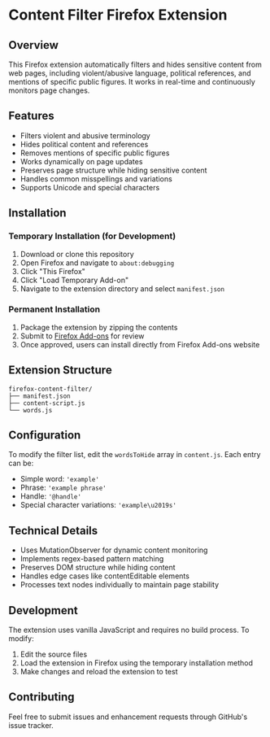 
# Content Filter Firefox Extension

## Overview
This Firefox extension automatically filters and hides sensitive content from web pages, including violent/abusive language, political references, and mentions of specific public figures. It works in real-time and continuously monitors page changes.

## Features
- Filters violent and abusive terminology
- Hides political content and references
- Removes mentions of specific public figures
- Works dynamically on page updates
- Preserves page structure while hiding sensitive content
- Handles common misspellings and variations
- Supports Unicode and special characters

## Installation

### Temporary Installation (for Development)
1. Download or clone this repository
2. Open Firefox and navigate to `about:debugging`
3. Click "This Firefox"
4. Click "Load Temporary Add-on"
5. Navigate to the extension directory and select `manifest.json`

### Permanent Installation
1. Package the extension by zipping the contents
2. Submit to [Firefox Add-ons](https://addons.mozilla.org/developers/) for review
3. Once approved, users can install directly from Firefox Add-ons website

## Extension Structure
```
firefox-content-filter/
├── manifest.json
├── content-script.js
└── words.js

```

## Configuration
To modify the filter list, edit the `wordsToHide` array in `content.js`. Each entry can be:
- Simple word: `'example'`
- Phrase: `'example phrase'`
- Handle: `'@handle'`
- Special character variations: `'example\u2019s'`

## Technical Details
- Uses MutationObserver for dynamic content monitoring
- Implements regex-based pattern matching
- Preserves DOM structure while hiding content
- Handles edge cases like contentEditable elements
- Processes text nodes individually to maintain page stability

## Development
The extension uses vanilla JavaScript and requires no build process. To modify:
1. Edit the source files
2. Load the extension in Firefox using the temporary installation method
3. Make changes and reload the extension to test

## Contributing
Feel free to submit issues and enhancement requests through GitHub's issue tracker.
